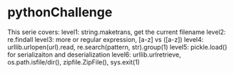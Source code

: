 # pythonChallenge
This serie covers:
level1: string.maketrans, get the current filename
level2: re.findall
level3: more or regular expression, [a-z] vs ([a-z])
level4: urllib.urlopen(url).read, re.search(pattern, str).group(1)
level5: pickle.load() for serializaiton and deserialization
level6: urllib.urlretrieve, os.path.isfile/dir(), zipfile.ZipFile(), sys.exit(1)

